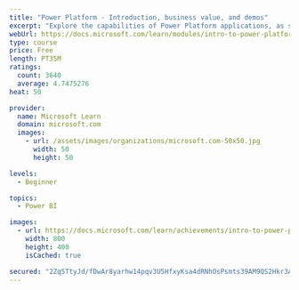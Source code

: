 ```yaml
---
title: "Power Platform - Introduction, business value, and demos"
excerpt: "Explore the capabilities of Power Platform applications, as seen in demonstrations and customer case studies."
webUrl: https://docs.microsoft.com/learn/modules/intro-to-power-platform-mba/
type: course
price: Free
length: PT35M
ratings:
  count: 3640
  average: 4.7475276
heat: 50

provider:
  name: Microsoft Learn
  domain: microsoft.com
  images:
    - url: /assets/images/organizations/microsoft.com-50x50.jpg
      width: 50
      height: 50

levels:
  - Beginner

topics:
  - Power BI

images:
  - url: https://docs.microsoft.com/learn/achievements/intro-to-power-platform-social.png
    width: 800
    height: 400
    isCached: true

secured: "2Zq5TtyJd/fDwAr8yarhw14pqv3U5HfxyKsa4dRNhOsPsmts39AM9QS2Hkr3As0Miv3wAgX0AtKWZJrCW8g5wvryNCUv0iAxSBuzR7zgoWkOOZrBPlvs0rlR5TLGPAEzNR3w1x0+QfBzO8btLG9Fyso27+ocqDc4lXTDmfmfIYoITwWaLoUZNNPGJhTDSwIKnJajEK3jdzZg0V/5eunIvNwdEN+ycEeTRrl2qGwOJ+DA6hj3zV7BXaqYDAUUnwGMXp2K3AuPjArAyd2tE6ElpiGrmLFf9XG378FE5wnVOaVkefzyhuMTp3/JNQhKXHVuPYeIIXIXK3ecmsoWAST3IPmrRkXwpXqMZs8sza97Lkgp5je7GwyR6D0wenakjTbV9UkPTZ8nWmC+dyCBHJjQBcCTWEEE/z/ojOoygoSr7Bw=;FRk5jEeXVJLRG313j0z2SQ=="
---
```


